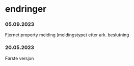 # endringer

### 05.09.2023
Fjernet property melding (meldingstype) etter ark. beslutning

### 20.05.2023
Første versjon

